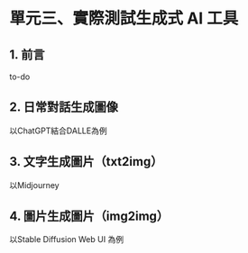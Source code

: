# 單元三、實際測試生成式 AI 工具

## 1. 前言
to-do

## 2. 日常對話生成圖像
以ChatGPT結合DALLE為例

## 3. 文字生成圖片（txt2img）
以Midjourney

## 4. 圖片生成圖片（img2img）
以Stable Diffusion Web UI 為例
